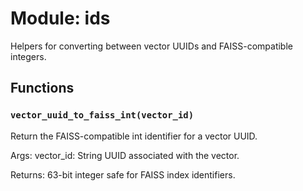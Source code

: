 # Module: ids

Helpers for converting between vector UUIDs and FAISS-compatible integers.

## Functions

### `vector_uuid_to_faiss_int(vector_id)`

Return the FAISS-compatible int identifier for a vector UUID.

Args:
vector_id: String UUID associated with the vector.

Returns:
63-bit integer safe for FAISS index identifiers.
